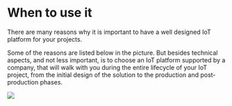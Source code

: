 # When to use it 

There are many reasons why it is important to have a well designed IoT platform for your projects.

Some of the reasons are listed below in the picture. But besides technical aspects, and not less important, is to choose an IoT platform supported by a company, that will walk with you during the entire lifecycle of your IoT project, from the initial design of the solution to the production and post-production phases.

<div>
   <img src="{{site.baseurl}}{{site.images}}/what_why_when/images/who.png" />
</div>